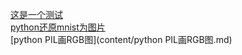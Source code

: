 [这是一个测试](k8s_install/这是一个测试.md)<br/>
[python还原mnist为图片](content/python还原mnist为图片.md)<br/>
[python PIL画RGB图](content/python PIL画RGB图.md)